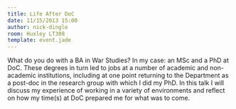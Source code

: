 ```yaml
---
title: Life After DoC
date: 11/15/2013 15:00
author: nick-dingle
room: Huxley LT308
template: event.jade
---
```

What do you do with a BA in War Studies? In my case: an MSc and a PhD at
DoC. These degrees in turn led to jobs at a number of academic and
non-academic institutions, including at one point returning to the
Department as a post-doc in the research group with which I did my PhD.
In this talk I will discuss my experience of working in a variety of
environments and reflect on how my time(s) at DoC prepared me for what
was to come.

<span class="more"></span>

<script async class="speakerdeck-embed"
data-id="0ab32e3033fd01317a542a8d2c883be5" data-ratio="1.33333333333333"
src="//speakerdeck.com/assets/embed.js"></script>
